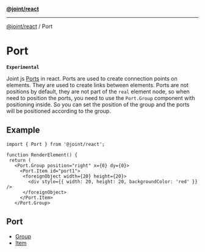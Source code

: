 [**@joint/react**](../../../README.md)

***

[@joint/react](../../../README.md) / Port

# Port

**`Experimental`**

Joint js [Ports](https://resources.jointjs.com/tutorial/ports) in react.
Ports are used to create connection points on elements.
They are used to create links between elements.
Ports are not positions by default, they are not part of the `real` element node,
so when need to position the ports, you need to use the `Port.Group` component with positioning inside.
So you can set the position of the group and the ports will be positioned according to the group.

## Example

```tsx
import { Port } from '@joint/react';

function RenderElement() {
 return (
   <Port.Group position="right" x={0} dy={0}>
     <Port.Item id="port1">
      <foreignObject width={20} height={20}>
        <div style={{ width: 20, height: 20, backgroundColor: 'red' }} />
      </foreignObject>
     </Port.Item>
   </Port.Group>
```

## Port

- [Group](variables/Group.md)
- [Item](variables/Item.md)
